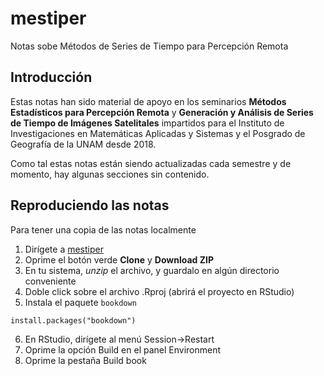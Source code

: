 # mestiper
Notas sobe Métodos de Series de Tiempo para Percepción Remota 

## Introducción

Estas notas han sido material de apoyo en los seminarios **Métodos Estadísticos
para Percepción Remota** y **Generación y Análisis de Series de Tiempo
de Imágenes Satelitales** impartidos para el Instituto de Investigaciones
en Matemáticas Aplicadas y Sistemas y el Posgrado de Geografía de la UNAM
desde 2018.

Como tal estas notas están siendo actualizadas cada semestre y de momento,
hay algunas secciones sin contenido.

## Reproduciendo las notas

Para tener una copia de las notas localmente 

  1. Dirígete a [mestiper](https://github.com/inder-tg/mestiper)
  2. Oprime el botón verde **Clone** y **Download ZIP**
  3. En tu sistema, _unzip_ el archivo, y guardalo en algún directorio conveniente
  4. Doble click sobre el archivo .Rproj (abrirá el proyecto en RStudio)
  5. Instala el paquete ```bookdown```
   
    install.packages("bookdown")
   
  6. En RStudio, dirígete al menú Session->Restart
  7. Oprime la opción Build en el panel Environment
  8. Oprime la pestaña Build book
    
  
  

